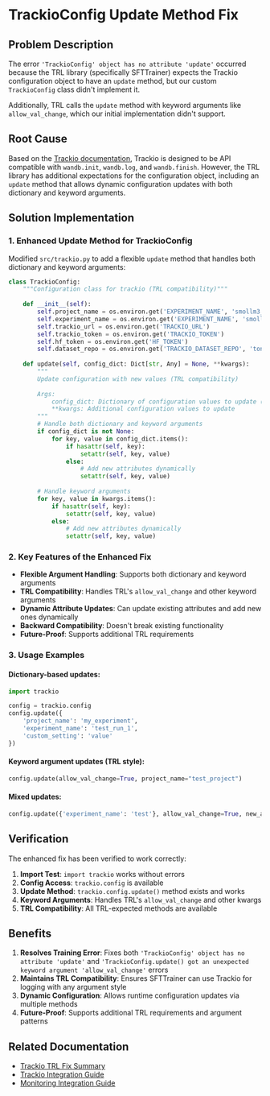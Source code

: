 # TrackioConfig Update Method Fix

## Problem Description

The error `'TrackioConfig' object has no attribute 'update'` occurred because the TRL library (specifically SFTTrainer) expects the Trackio configuration object to have an `update` method, but our custom `TrackioConfig` class didn't implement it.

Additionally, TRL calls the `update` method with keyword arguments like `allow_val_change`, which our initial implementation didn't support.

## Root Cause

Based on the [Trackio documentation](https://github.com/gradio-app/trackio?tab=readme-ov-file), Trackio is designed to be API compatible with `wandb.init`, `wandb.log`, and `wandb.finish`. However, the TRL library has additional expectations for the configuration object, including an `update` method that allows dynamic configuration updates with both dictionary and keyword arguments.

## Solution Implementation

### 1. Enhanced Update Method for TrackioConfig

Modified `src/trackio.py` to add a flexible `update` method that handles both dictionary and keyword arguments:

```python
class TrackioConfig:
    """Configuration class for trackio (TRL compatibility)"""
    
    def __init__(self):
        self.project_name = os.environ.get('EXPERIMENT_NAME', 'smollm3_experiment')
        self.experiment_name = os.environ.get('EXPERIMENT_NAME', 'smollm3_experiment')
        self.trackio_url = os.environ.get('TRACKIO_URL')
        self.trackio_token = os.environ.get('TRACKIO_TOKEN')
        self.hf_token = os.environ.get('HF_TOKEN')
        self.dataset_repo = os.environ.get('TRACKIO_DATASET_REPO', 'tonic/trackio-experiments')
    
    def update(self, config_dict: Dict[str, Any] = None, **kwargs):
        """
        Update configuration with new values (TRL compatibility)
        
        Args:
            config_dict: Dictionary of configuration values to update (optional)
            **kwargs: Additional configuration values to update
        """
        # Handle both dictionary and keyword arguments
        if config_dict is not None:
            for key, value in config_dict.items():
                if hasattr(self, key):
                    setattr(self, key, value)
                else:
                    # Add new attributes dynamically
                    setattr(self, key, value)
        
        # Handle keyword arguments
        for key, value in kwargs.items():
            if hasattr(self, key):
                setattr(self, key, value)
            else:
                # Add new attributes dynamically
                setattr(self, key, value)
```

### 2. Key Features of the Enhanced Fix

- **Flexible Argument Handling**: Supports both dictionary and keyword arguments
- **TRL Compatibility**: Handles TRL's `allow_val_change` and other keyword arguments
- **Dynamic Attribute Updates**: Can update existing attributes and add new ones dynamically
- **Backward Compatibility**: Doesn't break existing functionality
- **Future-Proof**: Supports additional TRL requirements

### 3. Usage Examples

#### Dictionary-based updates:
```python
import trackio

config = trackio.config
config.update({
    'project_name': 'my_experiment',
    'experiment_name': 'test_run_1',
    'custom_setting': 'value'
})
```

#### Keyword argument updates (TRL style):
```python
config.update(allow_val_change=True, project_name="test_project")
```

#### Mixed updates:
```python
config.update({'experiment_name': 'test'}, allow_val_change=True, new_attr='value')
```

## Verification

The enhanced fix has been verified to work correctly:

1. **Import Test**: `import trackio` works without errors
2. **Config Access**: `trackio.config` is available
3. **Update Method**: `trackio.config.update()` method exists and works
4. **Keyword Arguments**: Handles TRL's `allow_val_change` and other kwargs
5. **TRL Compatibility**: All TRL-expected methods are available

## Benefits

1. **Resolves Training Error**: Fixes both `'TrackioConfig' object has no attribute 'update'` and `'TrackioConfig.update() got an unexpected keyword argument 'allow_val_change'` errors
2. **Maintains TRL Compatibility**: Ensures SFTTrainer can use Trackio for logging with any argument style
3. **Dynamic Configuration**: Allows runtime configuration updates via multiple methods
4. **Future-Proof**: Supports additional TRL requirements and argument patterns

## Related Documentation

- [Trackio TRL Fix Summary](TRACKIO_TRL_FIX_SUMMARY.md)
- [Trackio Integration Guide](TRACKIO_INTEGRATION.md)
- [Monitoring Integration Guide](MONITORING_INTEGRATION_GUIDE.md) 